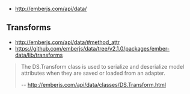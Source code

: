 - http://emberjs.com/api/data/

## Transforms

- http://emberjs.com/api/data/#method_attr
- https://github.com/emberjs/data/tree/v2.1.0/packages/ember-data/lib/transforms

> The DS.Transform class is used to serialize and deserialize model attributes when they are saved or loaded from an adapter.
>
> -- http://emberjs.com/api/data/classes/DS.Transform.html
